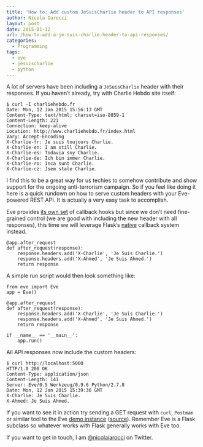 ```yaml
---
title: 'How to: Add custom JeSuisCharlie header to API responses'
author: Nicola Iarocci
layout: post
date: 2015-01-12
url: /how-to-add-a-je-suis-charlie-header-to-api-responses/
categories:
  - Programming
tags:
  - eve
  - jesuischarlie
  - python
---
```

A lot of servers have been including a `JeSuisCharlie` header with their responses. If you haven&#8217;t already, try with Charlie Hebdo site itself:

    $ curl -I charliehebdo.fr
    Date: Mon, 12 Jan 2015 15:56:13 GMT
    Content-Type: text/html; charset=iso-8859-1
    Content-Length: 221
    Connection: keep-alive
    Location: http://www.charliehebdo.fr/index.html
    Vary: Accept-Encoding
    X-Charlie-fr: Je suis toujours Charlie.
    X-Charlie-en: I am still Charlie.
    X-Charlie-es: Todavia soy Charlie.
    X-Charlie-de: Ich bin immer Charlie.
    X-Charlie-ro: Inca sunt Charlie.
    X-Charlie-cz: Jsem stale Charlie.
    

I find this to be a great way for us techies to somehow contribute and show support for the ongoing anti-terrorism campaign. So if you feel like doing it here is a quick rundown on how to serve custom headers with your Eve-powered REST API. It is actually a very easy task to accomplish.

Eve provides [its own set][1] of callback hooks but since we don&#8217;t need fine-grained control (we are good with including the new header with all responses), this time we will leverage Flask&#8217;s [native][2] callback system instead.

    @app.after_request
    def after_request(response):
        response.headers.add('X-Charlie', 'Je Suis Charlie.')
        response.headers.add('X-Ahmed', 'Je Suis Ahmed.')
        return response
    

A simple run script would then look something like:

    from eve import Eve
    app = Eve()
    
    @app.after_request
    def after_request(response):
        response.headers.add('X-Charlie', 'Je Suis Charlie.')
        response.headers.add('X-Ahmed', 'Je Suis Ahmed.')
        return response
    
    if __name__ == '__main__':
        app.run()
    

All API responses now include the custom headers:

    $ curl http://localhost:5000
    HTTP/1.0 200 OK
    Content-Type: application/json
    Content-Length: 141
    Server: Eve/0.5 Werkzeug/0.9.6 Python/2.7.8
    Date: Mon, 12 Jan 2015 15:39:36 GMT
    X-Charlie: Je Suis Charlie.
    X-Ahmed: Je Suis Ahmed.
    

If you want to see it in action try sending a GET request with `curl`, `Postman` or similar tool to the Eve [demo instance][3] ([source][4]). Remember Eve is a Flask subclass so whatever works with Flask generally works with Eve too.

If you want to get in touch, I am [@nicolaiarocci][5] on Twitter.

 [1]: http://python-eve.org/features.html#event-hooks
 [2]: http://flask.pocoo.org/snippets/53/
 [3]: http://eve-demo.herokuapp.com/
 [4]: https://github.com/nicolaiarocci/eve-demo/blob/master/run.py
 [5]: http://twitter.com/nicolaiarocci
